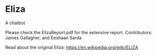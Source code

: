 # Eliza
A chatbot

Please check the ElizaReport.pdf for the extensive report.
Contributors: James Gallagher, and Eeshaan Sarda

Read about the original Eliza:
https://en.wikipedia.org/wiki/ELIZA
